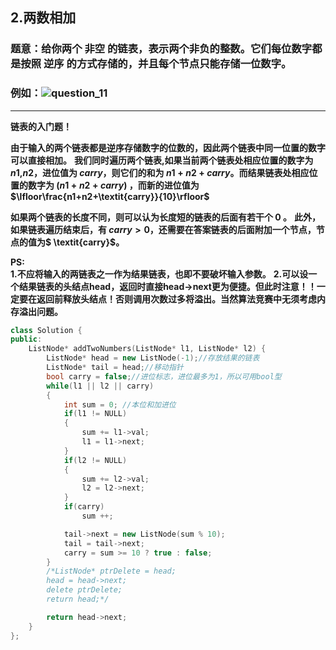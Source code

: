 ## 2.两数相加

### 题意：给你两个 非空 的链表，表示两个非负的整数。它们每位数字都是按照 逆序 的方式存储的，并且每个节点只能存储一位数字。

### 例如：![question_11](C:\Users\HJHGJGHHG\Desktop\My-LeetCode-Solutions\images\question_2.jpg)

***

**链表的入门题！**

**由于输入的两个链表都是逆序存储数字的位数的，因此两个链表中同一位置的数字可以直接相加。**
**我们同时遍历两个链表,如果当前两个链表处相应位置的数字为 $n1$,$n2$，进位值为 $\textit{carry}$，则它们的和为 $n1+n2+\textit{carry}$。而结果链表处相应位置的数字为 $(n1+n2+\textit{carry}) % 10$ ，而新的进位值为 $\lfloor\frac{n1+n2+\textit{carry}}{10}\rfloor$**

**如果两个链表的长度不同，则可以认为长度短的链表的后面有若干个 0 。**
**此外，如果链表遍历结束后，有 $\textit{carry} > 0$，还需要在答案链表的后面附加一个节点，节点的值为$ \textit{carry}$。**

**PS:**   
  **1.不应将输入的两链表之一作为结果链表，也即不要破坏输入参数。**
  **2.可以设一个结果链表的头结点head，返回时直接head->next更为便捷。但此时注意！！一定要在返回前释放头结点！否则调用次数过多将溢出。当然算法竞赛中无须考虑内存溢出问题。**
  
```CPP
class Solution {
public:
    ListNode* addTwoNumbers(ListNode* l1, ListNode* l2) {
        ListNode* head = new ListNode(-1);//存放结果的链表
        ListNode* tail = head;//移动指针
        bool carry = false;//进位标志，进位最多为1，所以可用bool型
        while(l1 || l2 || carry)
        {
            int sum = 0; //本位和加进位
            if(l1 != NULL)
            {
                sum += l1->val;
                l1 = l1->next;
            }
            if(l2 != NULL)
            {
                sum += l2->val;
                l2 = l2->next;
            }
            if(carry)
                sum ++;

            tail->next = new ListNode(sum % 10);
            tail = tail->next;
            carry = sum >= 10 ? true : false;
        }
        /*ListNode* ptrDelete = head;
        head = head->next;
        delete ptrDelete;
        return head;*/

        return head->next;
    }
};
```